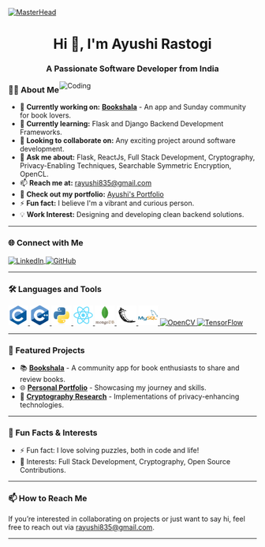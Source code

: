 [![MasterHead](https://images.pexels.com/photos/276452/pexels-photo-276452.jpeg?auto=compress&cs=tinysrgb&w=1260&h=750&dpr=2)](https://portfolio-1z5xro9x4-ayushi-rastogiis-projects.vercel.app/)

<h1 align="center">Hi 👋, I'm Ayushi Rastogi</h1>
<h3 align="center">A Passionate Software Developer from India</h3>

<img align="right" alt="Coding" width="400" src="https://gifdb.com/images/high/couple-laptop-system-coding-n4ikawbchrh2w41k.webp" />

### 👩‍💻 About Me
- 🔭 **Currently working on:** **[Bookshala](https://github.com/your_repo/bookshala)** - An app and Sunday community for book lovers.
- 🌱 **Currently learning:** Flask and Django Backend Development Frameworks.
- 👯 **Looking to collaborate on:** Any exciting project around software development.
- 💬 **Ask me about:** Flask, ReactJs, Full Stack Development, Cryptography, Privacy-Enabling Techniques, Searchable Symmetric Encryption, OpenCL.
- 📫 **Reach me at:** [rayushi835@gmail.com](mailto:rayushi835@gmail.com)
- 📄 **Check out my portfolio:** [Ayushi's Portfolio](https://portfolio-1z5xro9x4-ayushi-rastogiis-projects.vercel.app/)
- ⚡ **Fun fact:** I believe I'm a vibrant and curious person.
- 💡 **Work Interest:** Designing and developing clean backend solutions.

---

### 🌐 Connect with Me
<p align="left">
  <a href="https://linkedin.com/in/ayushi-rastogii" target="_blank">
    <img align="center" src="https://raw.githubusercontent.com/rahuldkjain/github-profile-readme-generator/master/src/images/icons/Social/linked-in-alt.svg" alt="LinkedIn" height="30" width="40" />
  </a>

  <a href="https://github.com/Ayushi-Rastogii" target="_blank">
    <img align="center" src="https://raw.githubusercontent.com/rahuldkjain/github-profile-readme-generator/master/src/images/icons/Social/github.svg" alt="GitHub" height="30" width="40" />
  </a>
</p>

---

### 🛠️ Languages and Tools
<p align="left"> 
  <a href="https://www.cprogramming.com/" target="_blank"> <img src="https://raw.githubusercontent.com/devicons/devicon/master/icons/c/c-original.svg" alt="C" width="40" height="40"/> </a> 
  <a href="https://www.w3schools.com/cpp/" target="_blank"> <img src="https://raw.githubusercontent.com/devicons/devicon/master/icons/cplusplus/cplusplus-original.svg" alt="C++" width="40" height="40"/> </a> 
  <a href="https://www.python.org" target="_blank"> <img src="https://raw.githubusercontent.com/devicons/devicon/master/icons/python/python-original.svg" alt="Python" width="40" height="40"/> </a>
  <a href="https://reactjs.org/" target="_blank"> <img src="https://raw.githubusercontent.com/devicons/devicon/master/icons/react/react-original.svg" alt="React" width="40" height="40"/> </a>
  <a href="https://www.mongodb.com/" target="_blank"> <img src="https://raw.githubusercontent.com/devicons/devicon/master/icons/mongodb/mongodb-original-wordmark.svg" alt="MongoDB" width="40" height="40"/> </a>
  <a href="https://flask.palletsprojects.com/" target="_blank"> <img src="https://raw.githubusercontent.com/devicons/devicon/master/icons/flask/flask-original.svg" alt="Flask" width="40" height="40"/> </a> 
  <a href="https://www.mysql.com/" target="_blank"> <img src="https://raw.githubusercontent.com/devicons/devicon/master/icons/mysql/mysql-original-wordmark.svg" alt="MySQL" width="40" height="40"/> </a> 
  <a href="https://opencv.org/" target="_blank"> <img src="https://www.vectorlogo.zone/logos/opencv/opencv-icon.svg" alt="OpenCV" width="40" height="40"/> </a> 
  <a href="https://www.tensorflow.org" target="_blank"> <img src="https://www.vectorlogo.zone/logos/tensorflow/tensorflow-icon.svg" alt="TensorFlow" width="40" height="40"/> </a> 
</p>

---

### 🚀 Featured Projects
- 📚 [**Bookshala**](https://github.com/your_repo/bookshala) - A community app for book enthusiasts to share and review books.
- 🌐 [**Personal Portfolio**](https://portfolio-1z5xro9x4-ayushi-rastogiis-projects.vercel.app/) - Showcasing my journey and skills.
- 🔐 [**Cryptography Research**](https://github.com/your_repo/crypto-research) - Implementations of privacy-enhancing technologies.

---

### 💬 Fun Facts & Interests
- ⚡ Fun fact: I love solving puzzles, both in code and life!
- 🎨 Interests: Full Stack Development, Cryptography, Open Source Contributions.

---

### 📫 How to Reach Me
If you’re interested in collaborating on projects or just want to say hi, feel free to reach out via [rayushi835@gmail.com](mailto:rayushi835@gmail.com).

---
